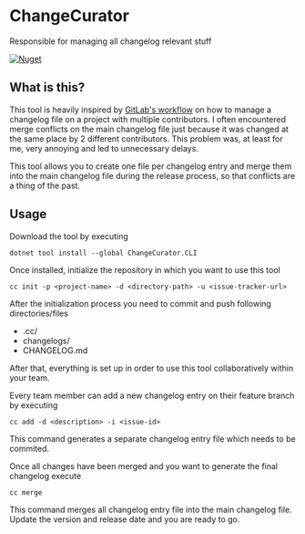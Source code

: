 # ChangeCurator

Responsible for managing all changelog relevant stuff

[![Nuget](https://img.shields.io/nuget/v/ChangeCurator.CLI)](https://www.nuget.org/packages/ChangeCurator.CLI/)

## What is this?

This tool is heavily inspired by [GitLab's workflow](https://docs.gitlab.com/ee/development/changelog.html) on how to manage a changelog file on a project with multiple contributors.
I often encountered merge conflicts on the main changelog file just because it was changed at the same place by 2 different contributors. This problem was, at least for me, very annoying and led to unnecessary delays.

This tool allows you to create one file per changelog entry and merge them into the main changelog file during the release process, so that conflicts are a thing of the past.

## Usage

Download the tool by executing

```
dotnet tool install --global ChangeCurator.CLI
```

Once installed, initialize the repository in which you want to use this tool

```
cc init -p <project-name> -d <directory-path> -u <issue-tracker-url>
```

After the initialization process you need to commit and push following directories/files
* .cc/
* changelogs/
* CHANGELOG.md

After that, everything is set up in order to use this tool collaboratively within your team.

Every team member can add a new changelog entry on their feature branch by executing

```
cc add -d <description> -i <issue-id>
```

This command generates a separate changelog entry file which needs to be commited.

Once all changes have been merged and you want to generate the final changelog execute

```
cc merge
```

This command merges all changelog entry file into the main changelog file. Update the version and release date and you are ready to go.